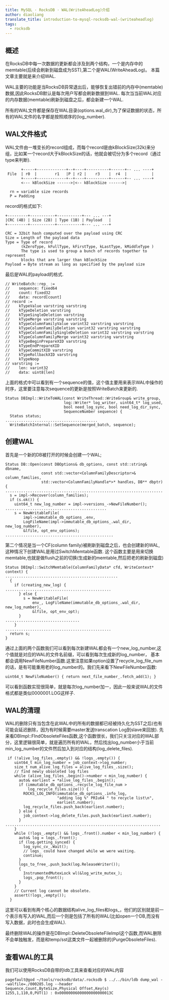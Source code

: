 ```yaml
---
title: MySQL · RocksDB · WAL(WriteAheadLog)介绍
author: diaoliang
translate_title: introduction-to-mysql-rocksdb-wal-(writeaheadlog)
tags:
  - rocksdb
---
```


## 概述

在RocksDB中每一次数据的更新都会涉及到两个结构，一个是内存中的memtable(后续会刷新到磁盘成为SST),第二个是WAL(WriteAheadLog)。
本篇文章主要就是来介绍WAL.

WAL主要的功能是当RocksDB异常退出后，能够恢复出错前的内存中(memtable)数据,因此RocksDB默认是每次用户写都会刷新数据到WAL.
每次当当前WAL对应的内存数据(memtable)刷新到磁盘之后，都会新建一个WAL.

所有的WAL文件都是保存在WAL目录(options.wal_dir),为了保证数据的状态，所有的WAL文件的名字都是按照顺序的(log_number).

## WAL文件格式

WAL文件由一堆变长的record组成，而每个record是由kBlockSize(32k)来分组，比如某一个record大于kBlockSize的话，他就会被切分为多个record（通过type来判断).

```
       +-----+-------------+--+----+----------+------+-- ... ----+
 File  | r0  |        r1   |P | r2 |    r3    |  r4  |           |
       +-----+-------------+--+----+----------+------+-- ... ----+
       <--- kBlockSize ------>|<-- kBlockSize ------>|

  rn = variable size records
  P = Padding
```

record的格式如下:

```
+---------+-----------+-----------+--- ... ---+
|CRC (4B) | Size (2B) | Type (1B) | Payload   |
+---------+-----------+-----------+--- ... ---+

CRC = 32bit hash computed over the payload using CRC
Size = Length of the payload data
Type = Type of record
       (kZeroType, kFullType, kFirstType, kLastType, kMiddleType )
       The type is used to group a bunch of records together to represent
       blocks that are larger than kBlockSize
Payload = Byte stream as long as specified by the payload size
```

最后是WAL的payload的格式.
```
// WriteBatch::rep_ :=
//    sequence: fixed64
//    count: fixed32
//    data: record[count]
// record :=
//    kTypeValue varstring varstring
//    kTypeDeletion varstring
//    kTypeSingleDeletion varstring
//    kTypeMerge varstring varstring
//    kTypeColumnFamilyValue varint32 varstring varstring
//    kTypeColumnFamilyDeletion varint32 varstring varstring
//    kTypeColumnFamilySingleDeletion varint32 varstring varstring
//    kTypeColumnFamilyMerge varint32 varstring varstring
//    kTypeBeginPrepareXID varstring
//    kTypeEndPrepareXID
//    kTypeCommitXID varstring
//    kTypeRollbackXID varstring
//    kTypeNoop
// varstring :=
//    len: varint32
//    data: uint8[len]
```

上面的格式中可以看到有一个sequence的值，这个值主要用来表示WAL中操作的时序，这里要注意每次sequence的更新是按照WriteBatch来更新的.

```
Status DBImpl::WriteToWAL(const WriteThread::WriteGroup& write_group,
                          log::Writer* log_writer, uint64_t* log_used,
                          bool need_log_sync, bool need_log_dir_sync,
                          SequenceNumber sequence) {
  Status status;
.........................................
  WriteBatchInternal::SetSequence(merged_batch, sequence);
```

## 创建WAL

首先是一个新的DB被打开的时候会创建一个WAL;

```
Status DB::Open(const DBOptions& db_options, const std::string& dbname,
                const std::vector<ColumnFamilyDescriptor>& column_families,
                std::vector<ColumnFamilyHandle*>* handles, DB** dbptr) {
......................................................................
  s = impl->Recover(column_families);
  if (s.ok()) {
    uint64_t new_log_number = impl->versions_->NewFileNumber();
.............................................
    s = NewWritableFile(
        impl->immutable_db_options_.env,
        LogFileName(impl->immutable_db_options_.wal_dir, new_log_number),
        &lfile, opt_env_options);
................................................
```

第二个情况是当一个CF(column family)被刷新到磁盘之后，也会创建新的WAL,这种情况下创建WAL是用过SwitchMemtable函数.
这个函数主要是用来切换memtable,也就是做flush之前的切换(生成新的memtable,然后把老的刷新到磁盘)

```
Status DBImpl::SwitchMemtable(ColumnFamilyData* cfd, WriteContext* context) {
..................................................
  {
    if (creating_new_log) {
...............................................
      } else {
        s = NewWritableFile(
            env_, LogFileName(immutable_db_options_.wal_dir, new_log_number),
            &lfile, opt_env_opt);
      }
.................................
    }
...............................................
  return s;
}
```

通过上面的两个函数我们可以看到每次新建WAL都会有一个new_log_number,这个值就是对应的WAL的文件名前缀，可以看到每次生成新的log_number，
基本都会调用NewFileNumber函数.这里注意如果option设置了recycle_log_file_num的话，是有可能重用老的log_number的。我们先来看下NewFileNumber函数:

```
uint64_t NewFileNumber() { return next_file_number_.fetch_add(1); }
```

可以看到函数实现很简单，就是每次log_number加一，因此一般来说WAL的文件格式都是类似0000001.LOG这样子.

## WAL的清理

WAL的删除只有当包含在此WAL中的所有的数据都已经被持久化为SST之后(也有可能会延迟删除，因为有时候需要master发送transcation Log到slave来回放).
先来看DBImpl::FIndObsoleteFiles函数,这个函数很长，我们只关注对应的WAL部分，这里逻辑很简单，就是遍历所有的WAL，然后找出log_number小于当前min_log_number的文件然后加入到对应的结构(log_delete_files).

```
 if (!alive_log_files_.empty() && !logs_.empty()) {
    uint64_t min_log_number = job_context->log_number;
    size_t num_alive_log_files = alive_log_files_.size();
    // find newly obsoleted log files
    while (alive_log_files_.begin()->number < min_log_number) {
      auto& earliest = *alive_log_files_.begin();
      if (immutable_db_options_.recycle_log_file_num >
          log_recycle_files.size()) {
        ROCKS_LOG_INFO(immutable_db_options_.info_log,
                       "adding log %" PRIu64 " to recycle list\n",
                       earliest.number);
        log_recycle_files.push_back(earliest.number);
      } else {
        job_context->log_delete_files.push_back(earliest.number);
      }
.....................................................................
    }
    while (!logs_.empty() && logs_.front().number < min_log_number) {
      auto& log = logs_.front();
      if (log.getting_synced) {
        log_sync_cv_.Wait();
        // logs_ could have changed while we were waiting.
        continue;
      }
      logs_to_free_.push_back(log.ReleaseWriter());
      {
        InstrumentedMutexLock wl(&log_write_mutex_);
        logs_.pop_front();
      }
    }
    // Current log cannot be obsolete.
    assert(!logs_.empty());
  }
```

这里可以看到有两个核心的数据结构alive_log_files和logs_，他们的区别就是前一个表示有写入的WAL,而后一个则是包括了所有的WAL(比如open一个DB,而没有写入数据，此时也会生成WAL).

最终删除WAL的操作是在DBImpl::DeleteObsoleteFileImpl这个函数,而WAL删除不会单独触发，而是和temp/sst这类文件一起被删除的(PurgeObsoleteFiles).

## 查看WAL的工具

我们可以使用RocksDB自带的ldb工具来查看对应的WAL内容

```
pagefault@god ~/tools/rocksdb/data/.rocksdb $ ../../bin/ldb dump_wal --walfile=./000285.log --header
Sequence,Count,ByteSize,Physical Offset,Key(s)
1255,1,110,0,PUT(1) : 0x00000006000000000000013C
```
